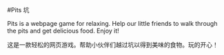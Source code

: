 #Pits 坑

Pits is a webpage game for relaxing. Help our little friends to walk through the pits and get delicious food. Enjoy it!

这是一款轻松的网页游戏。帮助小伙伴们越过坑以得到美味的食物。玩的开心！